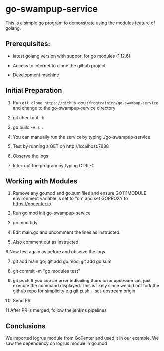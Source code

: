 # go-swampup-service

This is a simple go program to demonstrate using the modules feature of golang.


## Prerequisites:

- latest golang version with support for go modules (1.12.6)

- Access to internet to clone the github project

- Development  machine

## Initial Preparation

1. Run `git clone https://github.com/jfrogtraining/go-swampup-service` and change to the go-swampup-service directory

2. git checkout -b <yourBranchName>

3. go build -v ./...

4. You can manually run the service by typing ./go-swampup-service

5. Test by running a GET on http://localhost:7888

6. Observe the logs

7. Interrupt the program by typing CTRL-C

## Working with Modules

1. Remove any go.mod and go.sum files and ensure GO111MODULE environment variable is set to "on" and set GOPROXY to https://gocenter.io

2. Run go mod init go-swampup-service

3. go mod tidy

4. Edit main.go and uncomment the lines as instructed.

5. Also comment out as instructed.

6 Now test again as before and observe the logs.

7. git add main.go; git add go.mod; git add go.sum

8. git commit -m "go modules test"

9. git push
If you see an error indicating there is no upstream set, just execute the command displayed.
This is likely since we did not fork the github repo for simplicity
e.g git push --set-upstream origin <yourBranchName>

10. Send PR

11 After PR is merged, follow the jenkins pipelines


## Conclusions

We imported logrus module from GoCenter and used it in our example. We saw the dependency on logrus module in go.mod

